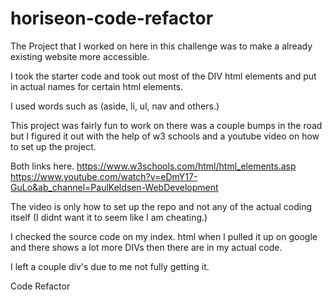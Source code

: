 # horiseon-code-refactor

The Project that I worked on here in this challenge was to make a already existing website more accessible. 

I took the starter code and took out most of the DIV html elements and put in actual names for certain html elements. 

I used words such as (aside, li, ul, nav and others.)

This project was fairly fun to work on there was a couple bumps in the road but I figured it out with the help of w3 schools and a youtube video on how to set up the project. 

Both links here. 
https://www.w3schools.com/html/html_elements.asp
https://www.youtube.com/watch?v=eDmY17-GuLo&ab_channel=PaulKeldsen-WebDevelopment

The video is only how to set up the repo and not any of the actual coding itself (I didnt want it to seem like I am cheating.)

I checked the source code on my index. html when I pulled it up on google and there shows a lot more DIVs then there are in my actual code.

I left a couple div's due to me not fully getting it. 


Code Refactor
